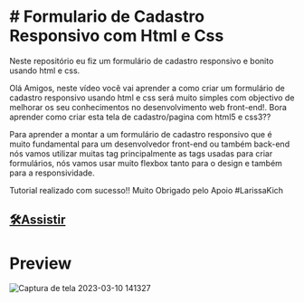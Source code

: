 <H1> # Formulario de Cadastro Responsivo com Html e Css</h1>
Neste repositório eu fiz um formulário de cadastro responsivo e bonito usando html e css.

Olá Amigos, neste vídeo você vai aprender a como criar um formulário de cadastro responsivo usando html e css será muito simples com objectivo de melhorar os seu conhecimentos no desenvolvimento web front-end!. Bora aprender como criar esta tela de cadastro/pagina com html5 e css3??

Para aprender a montar a um formulário de cadastro responsivo que é muito fundamental para um desenvolvedor front-end ou também back-end nós vamos utilizar muitas tag principalmente as tags usadas para criar formulários, nós vamos usar muito flexbox tanto para o design e também para a responsividade.

Tutorial realizado com sucesso!! 
Muito Obrigado pelo Apoio #LarissaKich
## [🛠Assistir](https://www.youtube.com/watch?v=zWw0npNDkVM)

# Preview
![Captura de tela 2023-03-10 141327](https://user-images.githubusercontent.com/106184297/224381896-19db7372-db11-4ed6-95bb-40e54d06ca5b.png)

